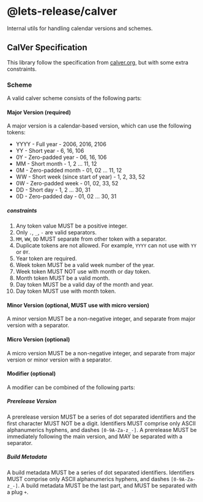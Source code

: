 # @lets-release/calver

Internal utils for handling calendar versions and schemes.

## CalVer Specification

This library follow the specification from [calver.org][],
but with some extra constraints.

### Scheme

A valid calver scheme consists of the following parts:

#### Major Version (required)

A major version is a calendar-based version, which can use the following tokens:

- YYYY - Full year - 2006, 2016, 2106
- YY - Short year - 6, 16, 106
- 0Y - Zero-padded year - 06, 16, 106
- MM - Short month - 1, 2 ... 11, 12
- 0M - Zero-padded month - 01, 02 ... 11, 12
- WW - Short week (since start of year) - 1, 2, 33, 52
- 0W - Zero-padded week - 01, 02, 33, 52
- DD - Short day - 1, 2 ... 30, 31
- 0D - Zero-padded day - 01, 02 ... 30, 31

##### constraints

1. Any token value MUST be a positive integer.
2. Only `.`, `_`, `-` are valid separators.
3. `MM`, `WW`, `DD` MUST separate from other token with a separator.
4. Duplicate tokens are not allowed. For example, `YYYY` can not use with `YY` or `0Y`.
5. Year token are required.
6. Week token MUST be a valid week number of the year.
7. Week token MUST NOT use with month or day token.
8. Month token MUST be a valid month.
9. Day token MUST be a valid day of the month and year.
10. Day token MUST use with month token.

#### Minor Version (optional, MUST use with micro version)

A minor version MUST be a non-negative integer, and separate from major version with a separator.

#### Micro Version (optional)

A micro version MUST be a non-negative integer, and separate from major version or minor version with a separator.

#### Modifier (optional)

A modifier can be combined of the following parts:

##### Prerelease Version

A prerelease version MUST be a series of dot separated identifiers and the first character MUST NOT be a digit.
Identifiers MUST comprise only ASCII alphanumerics hyphens, and dashes `[0-9A-Za-z_-]`.
A prerelease MUST be immediately following the main version, and MAY be separated with a separator.

##### Build Metadata

A build metadata MUST be a series of dot separated identifiers.
Identifiers MUST comprise only ASCII alphanumerics hyphens, and dashes `[0-9A-Za-z_-]`.
A build metadata MUST be the last part, and MUST be separated with a plug `+`.

[calver.org]: https://calver.rog
